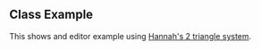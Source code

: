 ## Class Example

This shows and editor example using [Hannah's 2 triangle system](https://bl.ocks.org/yeehann/98662b4e8cb0527eaf00b7609160d7cc/14e9b26ec0ace81f13c8d6cc17aac07711a11b3b).

